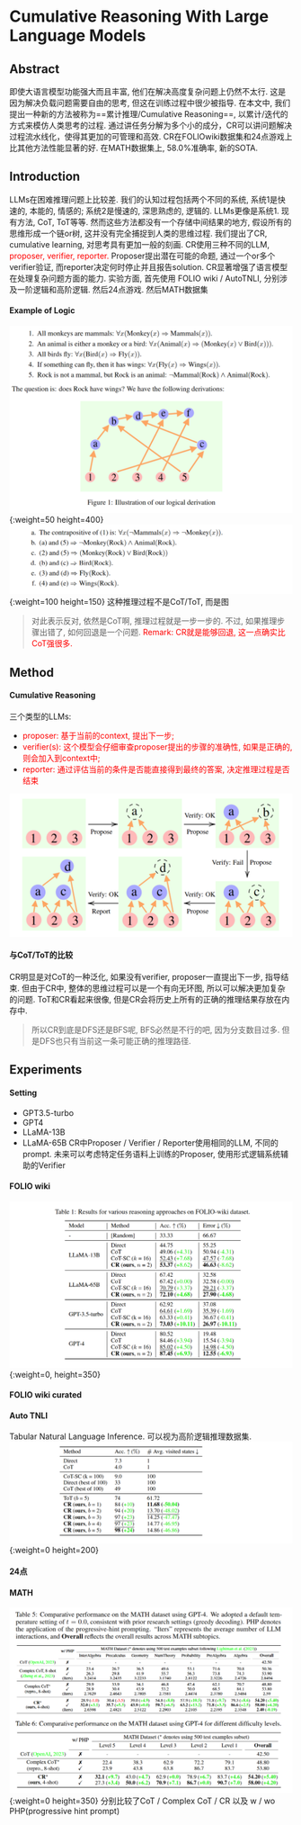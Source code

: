 # Cumulative Reasoning With Large Language Models

## Abstract 
即使大语言模型功能强大而且丰富, 他们在解决高度复杂问题上仍然不太行. 这是因为解决负载问题需要自由的思考, 但这在训练过程中很少被指导. 在本文中, 我们提出一种新的方法被称为==累计推理/Cumulative Reasoning==, 以累计/迭代的方式来模仿人类思考的过程. 通过讲任务分解为多个小的成分，CR可以讲问题解决过程流水线化，使得其更加的可管理和高效. CR在FOLIOwiki数据集和24点游戏上比其他方法性能显著的好. 在MATH数据集上, 58.0%准确率, 新的SOTA. 

## Introduction
LLMs在困难推理问题上比较差.
我们的认知过程包括两个不同的系统, 系统1是快速的, 本能的, 情感的; 系统2是慢速的, 深思熟虑的, 逻辑的. LLMs更像是系统1.
现有方法, CoT, ToT等等. 然而这些方法都没有一个存储中间结果的地方, 假设所有的思维形成一个链or树, 这并没有完全捕捉到人类的思维过程. 
我们提出了CR, cumulative learning, 对思考具有更加一般的刻画. CR使用三种不同的LLM, <font color='red'>proposer, verifier, reporter.</font> Proposer提出潜在可能的命题, 通过一个or多个verifier验证, 而reporter决定何时停止并且报告solution.
CR显著增强了语言模型在处理复杂问题方面的能力.
实验方面, 首先使用 FOLIO wiki / AutoTNLI, 分别涉及一阶逻辑和高阶逻辑. 然后24点游戏. 然后MATH数据集

#### Example of Logic
![Alt text](src/image.png){:weight=50 height=400}
![Alt text](src/image-1.png){:weight=100 height=150}
这种推理过程不是CoT/ToT, 而是图
> 对此表示反对, 依然是CoT啊, 推理过程就是一步一步的. 
> 不过, 如果推理步骤出错了, 如何回退是一个问题.
> <font color='red'>Remark: CR就是能够回退, 这一点确实比CoT强很多. </font>

## Method
#### Cumulative Reasoning
三个类型的LLMs:
* <font color='red'>proposer: 基于当前的context, 提出下一步;</font>
* <font color='red'>verifier(s): 这个模型会仔细审查proposer提出的步骤的准确性, 如果是正确的, 则会加入到context中;</font>
* <font color='red'>reporter: 通过评估当前的条件是否能直接得到最终的答案, 决定推理过程是否结束</font>

![Alt text](src/image-2.png "Example")

#### 与CoT/ToT的比较
CR明显是对CoT的一种泛化, 如果没有verifier, proposer一直提出下一步, 指导结束. 但由于CR中, 整体的思维过程可以是一个有向无环图, 所以可以解决更加复杂的问题.
ToT和CR看起来很像, 但是CR会将历史上所有的正确的推理结果存放在内存中.
> 所以CR到底是DFS还是BFS呢, BFS必然是不行的吧, 因为分支数目过多. 但是DFS也只有当前这一条可能正确的推理路径.

## Experiments
#### Setting
- GPT3.5-turbo
- GPT4
- LLaMA-13B
- LLaMA-65B
CR中Proposer / Verifier / Reporter使用相同的LLM, 不同的prompt. 未来可以考虑特定任务语料上训练的Proposer, 使用形式逻辑系统辅助的Verifier

#### FOLIO wiki
![Alt text](src/image-3.png){:weight=0, height=350}
#### FOLIO wiki curated

#### Auto TNLI
Tabular Natural Language Inference. 可以视为高阶逻辑推理数据集.
![Alt text](src/image-5.png){:weight=0 height=200}
#### 24点
#### MATH
![Alt text](src/image-7.png){:weight=0 height=350}
分别比较了CoT / Complex CoT / CR 以及 w / wo PHP(progressive hint prompt)
